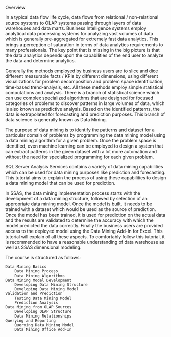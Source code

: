 Overview

In a typical data flow life cycle, data flows from relational / non-relational source systems to OLAP systems passing through layers of data warehouses and data marts. Business Intelligence systems employ analytical data processing systems for analyzing vast volumes of data which is generally pre-aggregated for extremely fast data analytics. This brings a perception of saturation in terms of data analytics requirements to many professionals. The key point that is missing in the big picture is that the data analytics depends upon the capabilities of the end user to analyze the data and determine analytics.

Generally the methods employed by business users are to slice and dice different measurable facts / KPIs by different dimensions, using different visualizations for problem decomposition and problem space identification, time-based trend-analysis, etc. All these methods employ simple statistical computations and analysis. There is a branch of statistical science which can use complex specialized algorithms that are designed for focused categories of problems to discover patterns in large volumes of data, which is also known as predictive analysis. Based on the identified patterns, the data is extrapolated for forecasting and prediction purposes. This branch of data science is generally known as Data Mining.

The purpose of data mining is to identify the patterns and dataset for a particular domain of problems by programming the data mining model using a data mining algorithm for a given problem. Once the problem space is identified, even machine learning can be employed to design a system that can extract patterns in the given dataset with a lot more automation and without the need for specialized programming for each given problem.

SQL Server Analysis Services contains a variety of data mining capabilities which can be used for data mining purposes like prediction and forecasting. This tutorial aims to explain the process of using these capabilities to design a data mining model that can be used for prediction.

In SSAS, the data mining implementation process starts with the development of a data mining structure, followed by selection of an appropriate data mining model. Once the model is built, it needs to be trained with a dataset which would be used as the source of prediction. Once the model has been trained, it is used for prediction on the actual data and the results are validated to determine the accuracy with which the model predicted the data correctly. Finally the business users are provided access to the deployed model using the Data Mining Add-In for Excel. This tutorial will explain of all these aspects. To comfortably follow this tutorial, it is recommended to have a reasonable understanding of data warehouse as well as SSAS dimensional modeling.

The course is structured as follows:

    Data Mining Basics
        Data Mining Process
        Data Mining Algorithms
    Data Mining Model Development
        Developing Data Mining Structure
        Developing Data Mining Model
    Validation and Prediction
        Testing Data Mining Model
        Prediction Analysis
    Data Mining from OLAP Sources
        Developing OLAP Structure
        Data Mining Relationships
    Querying and Reporting
        Querying Data Mining Model
        Data Mining Office Add-In
